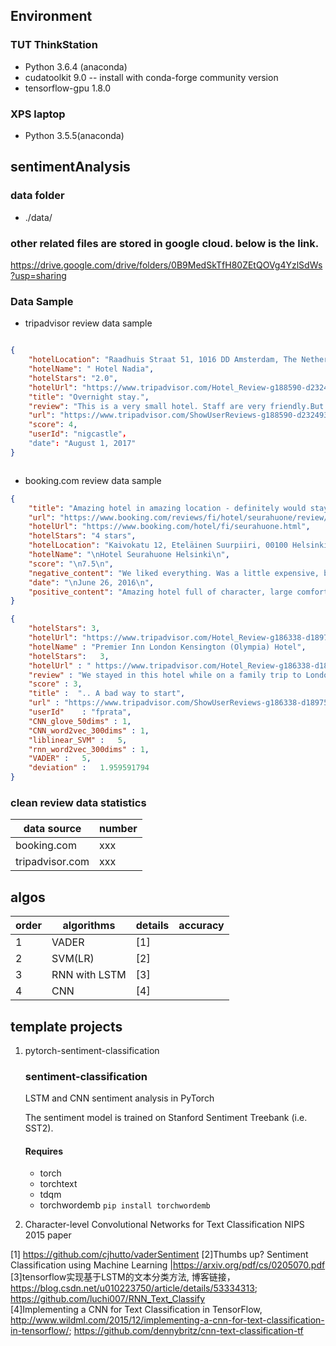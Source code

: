 ## Environment
### TUT ThinkStation
* Python 3.6.4 (anaconda)  
* cudatoolkit  9.0  -- install with conda-forge community version  
* tensorflow-gpu 1.8.0  
### XPS laptop
* Python 3.5.5(anaconda)




## sentimentAnalysis
### data folder
* ./data/  

### other related files are stored in google cloud. below is the link.
https://drive.google.com/drive/folders/0B9MedSkTfH80ZEtQOVg4YzlSdWs?usp=sharing
 
### Data Sample
* tripadvisor review data sample  
```json

{
    "hotelLocation": "Raadhuis Straat 51, 1016 DD Amsterdam, The Netherlands",
    "hotelName": " Hotel Nadia",
    "hotelStars": "2.0",
    "hotelUrl": "https://www.tripadvisor.com/Hotel_Review-g188590-d232493-Reviews-Hotel_Nadia-Amsterdam_North_Holland_Province.html",
    "title": "Overnight stay.",
    "review": "This is a very small hotel. Staff are very friendly.But you have to be quite fit to go up all the stairs with your luggage. I also missed breakfast as I was 5 mins too late.The room was small but clean and the balcony was nice.The hotel is in a very good location.",
    "url": "https://www.tripadvisor.com/ShowUserReviews-g188590-d232493-r507832414-Hotel_Nadia-Amsterdam_North_Holland_Province.html",
    "score": 4,
    "userId": "nigcastle"，
    "date": "August 1, 2017"
}



```
* booking.com review data sample  
```json
{
    "title": "Amazing hotel in amazing location - definitely would stay again!",
    "url": "https://www.booking.com/reviews/fi/hotel/seurahuone/review/39ebcbf8c6394036.html",
    "hotelUrl": "https://www.booking.com/hotel/fi/seurahuone.html",
    "hotelStars": "4 stars",
    "hotelLocation": "Kaivokatu 12, Eteläinen Suurpiiri, 00100 Helsinki, Finland",
    "hotelName": "\nHotel Seurahuone Helsinki\n",
    "score": "\n7.5\n",
    "negative_content": "We liked everything. Was a little expensive, but worth the extra.",
    "date": "\nJune 26, 2016\n",
    "positive_content": "Amazing hotel full of character, large comfortable room with great facilities, really nice friendly and helpful staff, great location right in the centre of the city, dining hall was spectacular, 24 hour shop across the road"
}

{
    "hotelStars": 3,
    "hotelUrl": "https://www.tripadvisor.com/Hotel_Review-g186338-d189750-Reviews-Premier_Inn_London_Kensington_Olympia_Hotel-London_England.html",
    "hotelName" : "Premier Inn London Kensington (Olympia) Hotel",
    "hotelStars":	3,
    "hotelUrl" : " https://www.tripadvisor.com/Hotel_Review-g186338-d189750-Reviews-Premier_Inn_London_Kensington_Olympia_Hotel-London_England.html",
    "review" : "We stayed in this hotel while on a family trip to London (myself, wife and a baby) and our first experience was not a positive one. As we arrived there is a flight of stairs on the main entrance, and as we were carrying our luggage and baby stroller, we would of course have some trouble to carry it. We ringed the reception and asked for some help or to use the disabled elevator on the stairs to carry the stroller. For our amazement we were greeted by the receptionist who informed us the elevator was only for disabled people and denied the help.After a hard time carrying everything to the reception we checked in, only to discover that our reservation for a room with a baby cot had been ignored and that all rooms were booked, so there was no room large enough to fit a baby cot. This was obviously a mistake in the booking system as we had the receipt where we specified that need, however, that didn't prevent the receptionist from rudely advising us to be more careful with the reservations in the future. After this, as a workaround, she offered us two rooms. One that was that was "too small to possibly fit the cot" on the ground floor with only a couple of stairs to carry the stroller. And another that was bigger but had a few more stairs. We were inclined for the first one because it would be impossible to carry the bags and the baby stroller through a flight of stairs, but she advised us to take the second one as there was no big difference on the number of stairs. We accepted the advice and asked for help to at least carry the bags to the room. After a couple of minutes waiting for help we were surprised to see that she had called a couple of housekeepers (women) to carry our bags. They promptly refused to carry them stating that it wasn't their duties to carry bags, they could help only with the stroller as a special favor. Having no alternative we had to carry everything again ourselves, thats when we realized that the "couple of stairs" she referred meant the room was in an entirely different floor. The housekeepers told us it would be completely impossible for us to carry everything everyday and told us the receptionist was crazy (yes, we had already realized that fact). They offered to solve the situation themselves talking to the manager and switching our room for one in the ground floor. I couldn't believe that a woman doing housekeeping had a lot more knowledge of how to handle a customers needs than a receptionist.To be honest, this unfortunate event was the only bad experience on this hotel (apart from another episode with another receptionist that couldn't advise us on how to get to Heathrow and, although she nearly make us miss the flight, she wouldn't stop treating us in a rude patronizing way) the rest of the hotel was very clean, the staff at the breakfast and the housekeepers were competent and friendly and it was inline with what we might expect from this kind of hotel. However, they should specially careful selecting the staff that they put at the front desk, as they are the privileged point of contact with the customers and will contribute enormously for the first impression one gets from an hotel.. in this case, it was a terrible way to start.",
    "score" : 3,
    "title" :  ".. A bad way to start", 
    "url" : "https://www.tripadvisor.com/ShowUserReviews-g186338-d189750-r99850654-Premier_Inn_London_Kensington_Olympia_Hotel-London_England.html",
    "userId"	: "fprata",
    "CNN_glove_50dims" : 1,
    "CNN_word2vec_300dims" : 1,
    "liblinear_SVM" :	5,
    "rnn_word2vec_300dims" : 1,	
    "VADER" :	5,
    "deviation" :	1.959591794
}

```
### clean review data statistics
 
 data source                       |       number    
 ----------------------------------|-----------------
 booking.com                       |   xxx  
 tripadvisor.com                   |   xxx



## algos
order | algorithms               |  details      | accuracy
------| -------------------------|---------------|------------------- 
1     | VADER                    |  [1]          | 
2     | SVM(LR)                  |  [2]          |  
3     | RNN with LSTM            |  [3]          |   
4     | CNN                      |  [4]          |   
  

## template projects
1. pytorch-sentiment-classification
    ### sentiment-classification
    LSTM and CNN sentiment analysis in PyTorch
    
    The sentiment model is trained on Stanford Sentiment Treebank (i.e. SST2).
    
    #### Requires
    - torch 
    - torchtext 
    - tdqm
    - torchwordemb  `pip install torchwordemb`
  
2. Character-level Convolutional Networks for Text Classification
    NIPS 2015 paper
    
  
[1] https://github.com/cjhutto/vaderSentiment
[2]Thumbs up? Sentiment Classification using Machine Learning  |https://arxiv.org/pdf/cs/0205070.pdf
[3]tensorflow实现基于LSTM的文本分类方法, 博客链接， https://blog.csdn.net/u010223750/article/details/53334313; https://github.com/luchi007/RNN_Text_Classify  
[4]Implementing a CNN for Text Classification in TensorFlow, http://www.wildml.com/2015/12/implementing-a-cnn-for-text-classification-in-tensorflow/; https://github.com/dennybritz/cnn-text-classification-tf 